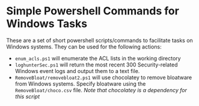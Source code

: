
# Simple Powershell Commands for Windows Tasks

These are a set of short powershell scripts/commands to facilitate tasks on Windows systems. They can be used for the following actions:

- `enum_acls.ps1` will enumerate the ACL lists in the working directory
- `loghunterSec.ps1` will return the most recent 300 Security-related Windows event logs and output them to a text file.
- `RemoveBloat/removebloat2.ps1` will use chocolatey to remove bloatware from Windows systems. Specify bloatware using the `RemoveBloat/choco.csv` file. *Note that chocolatey is a dependency for this script* 